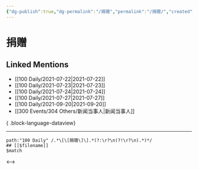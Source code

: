```yaml
---
{"dg-publish":true,"dg-permalink":"/捐赠","permalink":"/捐赠/","created":"2023-04-10T12:54:20.000+08:00","updated":"2023-04-10T12:54:20.000+08:00"}
---
```


# 捐赠

## Linked Mentions
- [[100 Daily/2021-07-22\|2021-07-22]]
- [[100 Daily/2021-07-23\|2021-07-23]]
- [[100 Daily/2021-07-24\|2021-07-24]]
- [[100 Daily/2021-07-27\|2021-07-27]]
- [[100 Daily/2021-09-20\|2021-09-20]]
- [[300 Events/304 Others/新闻当事人\|新闻当事人]]

{ .block-language-dataview}

---

```expander
path:"100 Daily" /.*\[\[捐赠\]\].*(?:\r?\n(?!\r?\n).*)*/
## [[$filename]]
$match
```

<-->